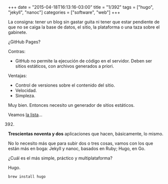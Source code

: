 +++
date = "2015-04-18T16:13:16-03:00"
title = "1/392"
tags = ["hugo", "jekyll", "nanoc"]
categories = ["software", "web"]
+++

La consigna: tener un blog sin gastar guita ni tener que estar pendiente de que no se caiga la base de datos, el sitio, la plataforma o una taza sobre el gabinete.

¿GitHub Pages?

Contras:

* GitHub no permite la ejecución de código en el servidor. Deben ser sitios estáticos, con archivos generados a priori.

Ventajas:

* Control de versiones sobre el contenido del sitio.
* Velocidad.
* Simpleza.

Muy bien. Entonces necesito un generador de sitios estáticos.

Veamos [la lista](https://staticsitegenerators.net/ "la lista de generadores")...

392.

__Trescientas noventa y dos__ aplicaciones que hacen, básicamente, lo mismo.

No lo necesito más que para subir dos o tres cosas, vamos con los que están más en boga: Jekyll y nanoc, basados en Ruby; Hugo, en Go.

¿Cuál es el más simple, práctico y multiplataforma?

Hugo.

``` bash
brew install hugo
```
